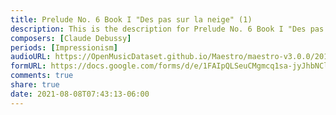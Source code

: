 ```yaml
---
title: Prelude No. 6 Book I "Des pas sur la neige" (1)
description: This is the description for Prelude No. 6 Book I "Des pas sur la neige" by Claude Debussy
composers: [Claude Debussy]
periods: [Impressionism]
audioURL: https://OpenMusicDataset.github.io/Maestro/maestro-v3.0.0/2018/MIDI-Unprocessed_Recital16_MID--AUDIO_16_R1_2018_wav--3.midi
formURL: https://docs.google.com/forms/d/e/1FAIpQLSeuCMgmcq1sa-jyJhbNCl3w7XtE4xC4dyjtQFwfLlrGwOCc2w/viewform
comments: true
share: true
date: 2021-08-08T07:43:13-06:00
---
```

